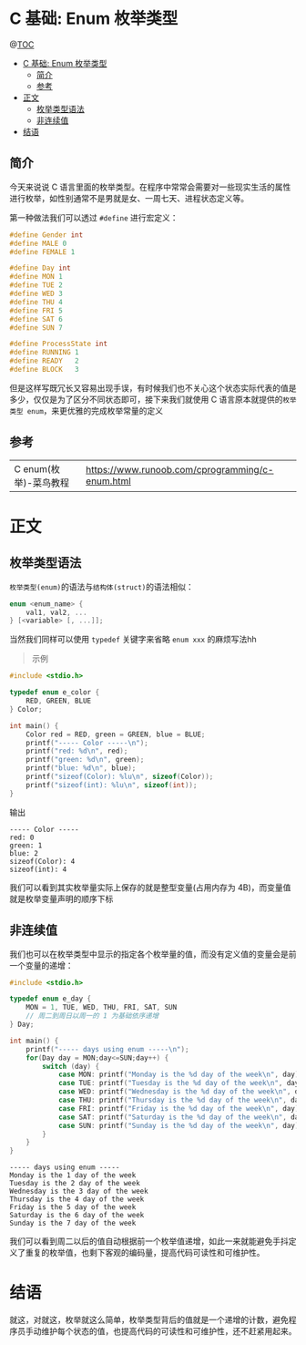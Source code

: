 # C 基础: Enum 枚举类型

@[TOC](文章目录)

<!-- TOC -->

- [C 基础: Enum 枚举类型](#c-基础-enum-枚举类型)
  - [简介](#简介)
  - [参考](#参考)
- [正文](#正文)
  - [枚举类型语法](#枚举类型语法)
  - [非连续值](#非连续值)
- [结语](#结语)

<!-- /TOC -->

## 简介

今天来说说 C 语言里面的枚举类型。在程序中常常会需要对一些现实生活的属性进行枚举，如性别通常不是男就是女、一周七天、进程状态定义等。

第一种做法我们可以透过 `#define` 进行宏定义：

```c
#define Gender int
#define MALE 0
#define FEMALE 1

#define Day int
#define MON 1
#define TUE 2
#define WED 3
#define THU 4
#define FRI 5
#define SAT 6
#define SUN 7

#define ProcessState int
#define RUNNING 1
#define READY   2
#define BLOCK   3
```

但是这样写既冗长又容易出现手误，有时候我们也不关心这个状态实际代表的值是多少，仅仅是为了区分不同状态即可，接下来我们就使用 C 语言原本就提供的`枚举类型 enum`，来更优雅的完成枚举常量的定义

## 参考

<table>
  <tr>
    <td>C enum(枚举)-菜鸟教程</td>
    <td><a href="https://www.runoob.com/cprogramming/c-enum.html">https://www.runoob.com/cprogramming/c-enum.html</a></td>
  </tr>
</table>

# 正文

## 枚举类型语法

`枚举类型(enum)`的语法与`结构体(struct)`的语法相似：

```c
enum <enum_name> {
    val1, val2, ...
} [<variable> [, ...]];
```

当然我们同样可以使用 `typedef` 关键字来省略 `enum xxx` 的麻烦写法hh

> 示例

```c
#include <stdio.h>

typedef enum e_color {
    RED, GREEN, BLUE
} Color;

int main() {
    Color red = RED, green = GREEN, blue = BLUE;
    printf("----- Color -----\n");
    printf("red: %d\n", red);
    printf("green: %d\n", green);
    printf("blue: %d\n", blue);
    printf("sizeof(Color): %lu\n", sizeof(Color));
    printf("sizeof(int): %lu\n", sizeof(int));
}
```

输出

```
----- Color -----
red: 0
green: 1
blue: 2
sizeof(Color): 4
sizeof(int): 4
```

我们可以看到其实枚举量实际上保存的就是整型变量(占用内存为 4B)，而变量值就是枚举变量声明的顺序下标

## 非连续值

我们也可以在枚举类型中显示的指定各个枚举量的值，而没有定义值的变量会是前一个变量的递增：

```c
#include <stdio.h>

typedef enum e_day {
    MON = 1, TUE, WED, THU, FRI, SAT, SUN
    // 周二到周日以周一的 1 为基础依序递增
} Day;

int main() {
    printf("----- days using enum -----\n");
    for(Day day = MON;day<=SUN;day++) {
        switch (day) {
            case MON: printf("Monday is the %d day of the week\n", day); break;
            case TUE: printf("Tuesday is the %d day of the week\n", day); break;
            case WED: printf("Wednesday is the %d day of the week\n", day); break;
            case THU: printf("Thursday is the %d day of the week\n", day); break;
            case FRI: printf("Friday is the %d day of the week\n", day); break;
            case SAT: printf("Saturday is the %d day of the week\n", day); break;
            case SUN: printf("Sunday is the %d day of the week\n", day); break;
        }
    }
}
```

```
----- days using enum -----
Monday is the 1 day of the week
Tuesday is the 2 day of the week
Wednesday is the 3 day of the week
Thursday is the 4 day of the week
Friday is the 5 day of the week
Saturday is the 6 day of the week
Sunday is the 7 day of the week
```

我们可以看到周二以后的值自动根据前一个枚举值递增，如此一来就能避免手抖定义了重复的枚举值，也剩下客观的编码量，提高代码可读性和可维护性。

# 结语

就这，对就这，枚举就这么简单，枚举类型背后的值就是一个递增的计数，避免程序员手动维护每个状态的值，也提高代码的可读性和可维护性，还不赶紧用起来。
